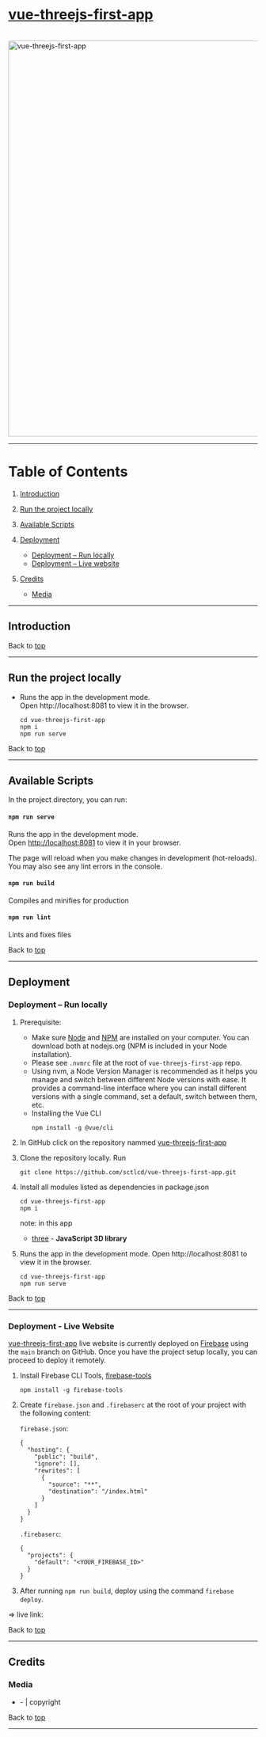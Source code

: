 # [vue-threejs-first-app](https://github.com/sctlcd/vue-threejs-first-app)

<br />
<img src="https://github.com/sctlcd/vue-threejs-first-app/blob/main/design/vue-threejs-first-app-preview.png" alt="vue-threejs-first-app" width="800">
<br />

---

# Table of Contents <a name="tableOfContents"></a>

1. [Introduction](#introduction)

2. [Run the project locally](#runLocally)

3. [Available Scripts](#availableScripts)

4. [Deployment](#deployment)

   - [Deployment – Run locally](#deploymentRunLocallydeploymentRunLocally)
   - [Deployment – Live website](#deploymentLiveWebsite)

5. [Credits](#credits)

   - [Media](#media)

---

## Introduction <a name="introduction"></a>

Back to [top](#tableOfContents)

---

## Run the project locally <a name="#runLocally"></a>

- Runs the app in the development mode.\
  Open http://localhost:8081 to view it in the browser.
  ```
  cd vue-threejs-first-app
  npm i
  npm run serve
  ```

Back to [top](#tableOfContents)

---

## Available Scripts

In the project directory, you can run:

#### `npm run serve`

Runs the app in the development mode.\
Open [http://localhost:8081](http://localhost:8081/) to view it in your browser.

The page will reload when you make changes in development (hot-reloads).\
You may also see any lint errors in the console.

#### `npm run build`

Compiles and minifies for production

#### `npm run lint`

Lints and fixes files

Back to [top](#tableOfContents)

---

## Deployment <a name="#deployment"></a>

### Deployment – Run locally <a name="#deploymentRunLocally"></a>

1. Prerequisite:
   - Make sure [Node](https://nodejs.org/en/) and [NPM](https://www.npmjs.com/) are installed on your computer. You can download both at nodejs.org (NPM is included in your Node installation).
   - Please see `.nvmrc` file at the root of `vue-threejs-first-app` repo.
   - Using nvm, a Node Version Manager is recommended as it helps you manage and switch between different Node versions with ease. It provides a command-line interface where you can install different versions with a single command, set a default, switch between them, etc.
   - Installing the Vue CLI
     ```
     npm install -g @vue/cli
     ```
2. In GitHub click on the repository nammed [vue-threejs-first-app](https://github.com/sctlcd/vue-threejs-first-app)
3. Clone the repository locally. Run

   ```
   git clone https://github.com/sctlcd/vue-threejs-first-app.git
   ```

4. Install all modules listed as dependencies in package.json

   ```
   cd vue-threejs-first-app
   npm i
   ```

   note: in this app

   - [three](https://www.npmjs.com/package/three) - **JavaScript 3D library**

5. Runs the app in the development mode.
   Open http://localhost:8081 to view it in the browser.
   ```
   cd vue-threejs-first-app
   npm run serve
   ```

Back to [top](#tableOfContents)

---

### Deployment - Live Website <a name="#deploymentLiveWebsite"></a>

[vue-threejs-first-app](https://github.com/sctlcd/vue-threejs-first-app) live website is currently deployed on [Firebase](https://firebase.google.com/) using the `main` branch on GitHub. Once you have the project setup locally, you can proceed to deploy it remotely.

1. Install Firebase CLI Tools, [firebase-tools](https://www.npmjs.com/package/firebase-tools)

   ```
   npm install -g firebase-tools
   ```

2. Create `firebase.json` and `.firebaserc` at the root of your project with the following content:

   `firebase.json`:

   ```
   {
     "hosting": {
       "public": "build",
       "ignore": [],
       "rewrites": [
         {
           "source": "**",
           "destination": "/index.html"
         }
       ]
     }
   }
   ```

   `.firebaserc`:

   ```
   {
     "projects": {
       "default": "<YOUR_FIREBASE_ID>"
     }
   }
   ```

3. After running `npm run build`, deploy using the command `firebase deploy`.

=> live link:

Back to [top](#tableOfContents)

---

## Credits <a name="credits"></a>

### Media <a name="media"></a>

- []() - []() | copyright []()

Back to [top](#tableOfContents)

---
